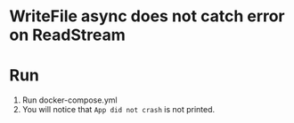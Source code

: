 # WriteFile async does not catch error on ReadStream

# Run

1. Run docker-compose.yml
2. You will notice that `App did not crash` is not printed.